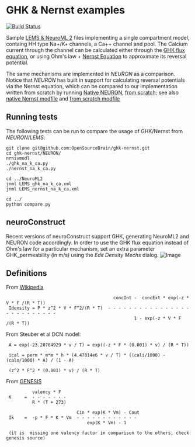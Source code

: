 GHK & Nernst examples 
=====================

[![Build Status](https://travis-ci.com/pgleeson/ghk-nernst.png?branch=master)](https://travis-ci.com/pgleeson/ghk-nernst)


Sample [LEMS & NeuroML 2](https://github.com/OpenSourceBrain/ghk-nernst/tree/master/NeuroML2) files implementing a single compartment model, containg HH
type Na+/K+ channels, a Ca++ channel and pool. The Calcium current
through the channel can be calculated either through the [GHK flux
equation](http://en.wikipedia.org/wiki/GHK_flux_equation), or using
Ohm's law + [Nernst
Equation](http://en.wikipedia.org/wiki/Nernst_equation) to approximate
its reversal potential.

The same mechanisms are implemented in _NEURON_ as a comparison. Notice 
that _NEURON_ has built in support for calculating reversal potentials
via the Nernst equation, which can be compared to our implementation written from
scratch by running
[Native NEURON](https://github.com/OpenSourceBrain/ghk-nernst/blob/master/NEURON/nernstnat_na_k_ca.py), 
[from scratch](https://github.com/OpenSourceBrain/ghk-nernst/blob/master/NEURON/nernst_na_k_ca.py); see 
also [native Nernst modfile](https://github.com/OpenSourceBrain/ghk-nernst/blob/master/NEURON/cachan_nernst_native.mod) and 
[from scratch modfile](https://github.com/OpenSourceBrain/ghk-nernst/blob/master/NEURON/cachan_nernst.mod)


Running tests
-------------

The following tests can be run to compare the usage of  GHK/Nernst from  _NEURON_/_LEMS_:
   

    git clone git@github.com:OpenSourceBrain/ghk-nernst.git
    cd ghk-nernst/NEURON/
    nrnivmodl
    ./ghk_na_k_ca.py
    ./nernst_na_k_ca.py

    cd ../NeuroML2
    jnml LEMS_ghk_na_k_ca.xml
    jnml LEMS_nernst_na_k_ca.xml

    cd ../
    python compare.py
   

neuroConstruct
--------------

Recent versions of neuroConstruct support GHK, generating NeuroML2 and
NEURON code accordingly. In order to use the GHK flux equation instead
of Ohm's law for a particular mechanism, set an extra parameter
GHK_permeability (in m/s) using the *Edit Density Mechs* dialog.
![Image](./images/nc_ghk.png?raw=true)
 


Definitions
-----------

From [Wikipedia](http://en.wikipedia.org/wiki/GHK_flux_equation)                                                   

                                             concInt -  concExt * exp(-z * V * F /(R * T))                        
     Idensity = P * z^2 * V * F^2/(R * T)  - - - - - - - - - - - - - - - - - - - - - - - - - -                    
                                                     1 - exp(-z * V * F /(R * T))                                 


From Steuber et al DCN model:                                                                                

     A = exp(-23.20764929 * v / T) = exp((-z * F * (0.001) * v) / (R * T))                                        

     ical = perm * m*m * h * (4.47814e6 * v / T) * ((cali/1000) - (calo/1000) * A) / (1 - A)                      

     (z^2 * F^2 * (0.001) * v) / (R * T)                                                                          


From [GENESIS](http://www.genesis-sim.org/GENESIS/gum-tutorials/beeman/Hyperdoc/Manual-26.html#ss26.30)

              valency * F                                                                                          
     K     =  - - - - - - -                                                                                        
              R * (T + 273)                                                                                        

                               Cin * exp(K * Vm) - Cout                                                           
     Ik    =  -p * F * K * Vm  - - - - - - - - - - - -                                                            
                                   exp(K * Vm) - 1                                                                

     (it is  missing one valency factor in comparison to the others, check genesis source)

